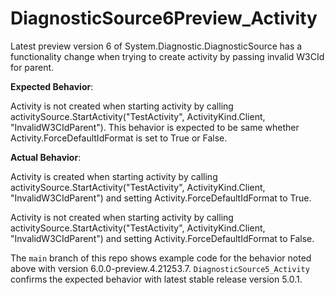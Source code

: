 # DiagnosticSource6Preview_Activity

Latest preview version 6 of System.Diagnostic.DiagnosticSource has a functionality change when trying to create activity by passing invalid W3CId for parent.

**Expected Behavior**: 

Activity is not created when starting activity by calling activitySource.StartActivity("TestActivity", ActivityKind.Client, "InvalidW3CIdParent"). This behavior is expected to be same whether Activity.ForceDefaultIdFormat is set to True or False.


**Actual Behavior**: 

Activity is created when starting activity by calling activitySource.StartActivity("TestActivity", ActivityKind.Client, "InvalidW3CIdParent") and setting Activity.ForceDefaultIdFormat to True.

Activity is not created when starting activity by calling activitySource.StartActivity("TestActivity", ActivityKind.Client, "InvalidW3CIdParent") and setting Activity.ForceDefaultIdFormat to False.


The `main` branch of this repo shows example code for the behavior noted above with version 6.0.0-preview.4.21253.7. `DiagnosticSource5_Activity` confirms the expected behavior with latest stable release version 5.0.1.
